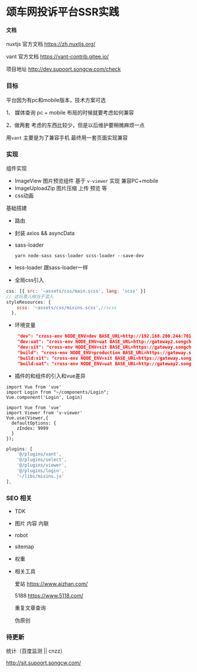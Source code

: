 # 颂车网投诉平台SSR实践

#### 文档 

nuxtjs 官方文档 https://zh.nuxtjs.org/

vant 官方文档 https://vant-contrib.gitee.io/

项目地址 http://dev.supoort.songcw.com/check

### 目标

平台因为有pc和mobile版本，技术方案可选

1、 媒体查询 pc + mobile 布局的时候就要考虑如何兼容

2、做两套 考虑的东西比较少，但是以后维护要稍微麻烦一点

用`vant` 主要是为了兼容手机 最终用一套页面实现兼容

### 实现

组件实现

* ImageView 图片预览组件 基于 `v-viewer` 实现 兼容PC+mobile
* ImageUploadZip 图片压缩 上传 预览 等
* css动画

基础搭建

* 路由

* 封装 axios && asyncData 

* sass-loader


  ```
  yarn node-sass sass-loader scss-loader --save-dev
  ```

* less-loader 跟sass-loader一样
* 全局css引入

```javascript
css: [{ src: '~assets/css/main.scss', lang: 'scss' }]
// 这玩意儿相当于混入
styleResources: {
    scss: '~assets/css/mixins.scss',//scss 
  },
```

* 环境变量

  ```json
   "dev": "cross-env NODE_ENV=dev BASE_URL=http://192.168.200.244:7010/  nuxt",
   "dev:uat": "cross-env NODE_ENV=uat BASE_URL=http://gateway2.songchejr.com/ nuxt",
   "dev:sit": "cross-env NODE_ENV=sit BASE_URL=https://gateway.songchejr.com/  nuxt",
   "build": "cross-env NODE_ENV=production BASE_URL=https://gateway.songchewang.com  nuxt build",
   "build:sit": "cross-env NODE_ENV=sit BASE_URL=https://gateway.songchejr.com/  nuxt build",
   "build:uat": "cross-env NODE_ENV=uat BASE_URL=http://gateway2.songchejr.com/  nuxt build",
  ```

* 插件的和组件的引入和vue差异


```
import Vue from 'vue'
import Login from "~/components/Login";
Vue.component('Login', Login)
```

```
import Vue from 'vue'
import Viewer from 'v-viewer'
Vue.use(Viewer,{
  defaultOptions: {
    zIndex: 9999
  }
});
```

```javascript
plugins: [
	'@/plugins/vant',
	'@/plugins/select',
	'@/plugins/viewer',
	'@/plugins/login',
	'~/libs/mixins.js'
],
```

### SEO 相关

* TDK

* 图片 内容 内联

* robot 

* sitemap 

* 权重

* 相关工具

  爱站 https://www.aizhan.com/

  5188 https://www.5118.com/

  重复文章查询

  伪原创

### 待更新

统计（百度监测 || cnzz）

http://sit.supoort.songcw.com/

